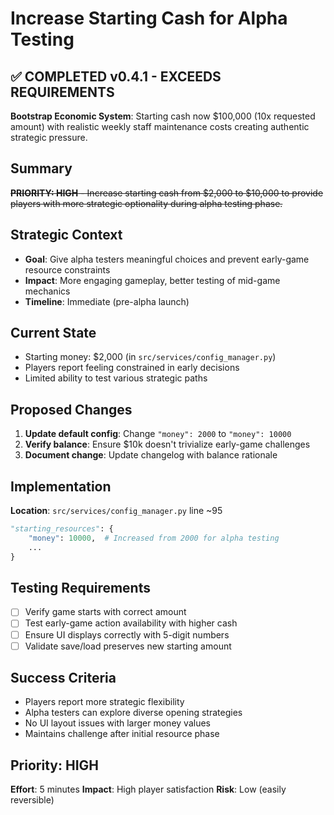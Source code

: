 # Increase Starting Cash for Alpha Testing

## ✅ COMPLETED v0.4.1 - EXCEEDS REQUIREMENTS
**Bootstrap Economic System**: Starting cash now $100,000 (10x requested amount) with realistic weekly staff maintenance costs creating authentic strategic pressure.

## Summary
~~**PRIORITY: HIGH** - Increase starting cash from $2,000 to $10,000 to provide players with more strategic optionality during alpha testing phase.~~

## Strategic Context
- **Goal**: Give alpha testers meaningful choices and prevent early-game resource constraints
- **Impact**: More engaging gameplay, better testing of mid-game mechanics
- **Timeline**: Immediate (pre-alpha launch)

## Current State
- Starting money: $2,000 (in `src/services/config_manager.py`)
- Players report feeling constrained in early decisions
- Limited ability to test various strategic paths

## Proposed Changes
1. **Update default config**: Change `"money": 2000` to `"money": 10000`
2. **Verify balance**: Ensure $10k doesn't trivialize early-game challenges
3. **Document change**: Update changelog with balance rationale

## Implementation
**Location**: `src/services/config_manager.py` line ~95
```python
"starting_resources": {
    "money": 10000,  # Increased from 2000 for alpha testing
    ...
}
```

## Testing Requirements
- [ ] Verify game starts with correct amount
- [ ] Test early-game action availability with higher cash
- [ ] Ensure UI displays correctly with 5-digit numbers
- [ ] Validate save/load preserves new starting amount

## Success Criteria
- Players report more strategic flexibility
- Alpha testers can explore diverse opening strategies
- No UI layout issues with larger money values
- Maintains challenge after initial resource phase

## Priority: HIGH
**Effort**: 5 minutes
**Impact**: High player satisfaction
**Risk**: Low (easily reversible)
